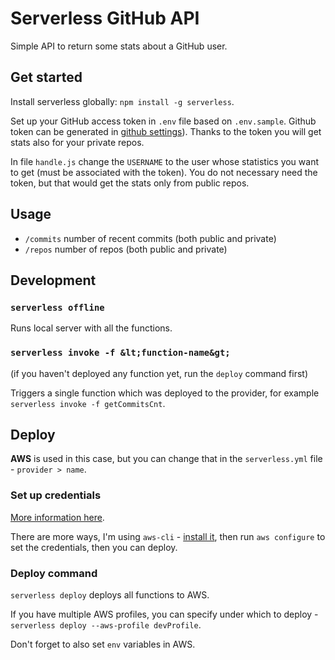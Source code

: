 # Serverless GitHub API

Simple API to return some stats about a GitHub user.

## Get started

Install serverless globally: `npm install -g serverless`.

Set up your GitHub access token in `.env` file based on `.env.sample`. Github token can be generated in [github settings](https://github.com/settings/tokens)). Thanks to the token you will get stats also for your private repos.

In file `handle.js` change the `USERNAME` to the user whose statistics you want to get (must be associated with the token). You do not necessary need the token, but that would get the stats only from public repos.

## Usage

- `/commits` number of recent commits (both public and private)
- `/repos` number of repos (both public and private)

## Development

### `serverless offline`

Runs local server with all the functions.

### `serverless invoke -f &lt;function-name&gt;`

(if you haven't deployed any function yet, run the `deploy` command first)

Triggers a single function which was deployed to the provider, for example `serverless invoke -f getCommitsCnt`.

## Deploy

**AWS** is used in this case, but you can change that in the `serverless.yml` file - `provider > name`.

### Set up credentials

[More information here](https://www.serverless.com/framework/docs/providers/aws/guide/credentials/).

There are more ways, I'm using `aws-cli` - [install it](https://docs.aws.amazon.com/cli/latest/userguide/cli-chap-getting-started.html), then run `aws configure` to set the credentials, then you can deploy.

### Deploy command

`serverless deploy` deploys all functions to AWS.

If you have multiple AWS profiles, you can specify under which to deploy - `serverless deploy --aws-profile devProfile`.

Don't forget to also set `env` variables in AWS.
